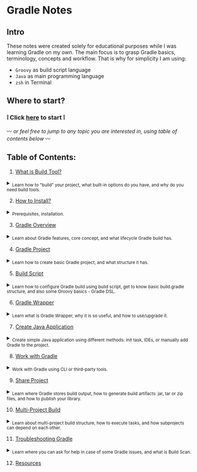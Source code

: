 # Gradle Notes

## Intro
These notes were created solely for educational purposes while I was learning Gradle on my own.
The main focus is to grasp Gradle basics, terminology, concepts and workflow. That is why for simplicity I am using:
- `Groovy` as build script language
- `Java` as main programming language
- `zsh` in Terminal

## Where to start?

### :grey_exclamation: Click [here](https://github.com/yanamlnk/gradle-notes/blob/main/contents/1-what-is-build-tool/README.md) to start :grey_exclamation:

:wavy_dash: *or feel free to jump to any topic you are interested in, using table of contents below* :wavy_dash:

## Table of Contents:
1. [What is Build Tool?](https://github.com/yanamlnk/gradle-notes/blob/main/contents/1-what-is-build-tool/README.md)
<details><summary><sub>Learn how to "build" your project, what built-in options do you have, and why do you need build tools.</sub></summary>
<p>

  - [How do you “build” your code?](https://github.com/yanamlnk/gradle-notes/blob/main/contents/1-what-is-build-tool/README.md#how-do-you-build-your-code)
  - [How do you compile and run your code?](https://github.com/yanamlnk/gradle-notes/blob/main/contents/1-what-is-build-tool/README.md#how-do-you-compile-and-run-your-code)
  - [Why do you need to use separate build tool?](https://github.com/yanamlnk/gradle-notes/blob/main/contents/1-what-is-build-tool/README.md#why-do-you-need-to-use-separate-build-tool)
  - [What build tools for Java exist?](https://github.com/yanamlnk/gradle-notes/blob/main/contents/1-what-is-build-tool/README.md#what-build-tools-for-java-exist)

</p>
</details>

2. [How to Install?](https://github.com/yanamlnk/gradle-notes/blob/main/contents/2-how-to-install/README.md)
<details><summary><sub>Prerequisites, installation.</sub></summary>
<p>

  - [Prerequisites](https://github.com/yanamlnk/gradle-notes/blob/main/contents/2-how-to-install/README.md#prerequisites)
  - [Installation](https://github.com/yanamlnk/gradle-notes/blob/main/contents/2-how-to-install/README.md#installation)
  - [How to check that Gradle is installed?](https://github.com/yanamlnk/gradle-notes/blob/main/contents/2-how-to-install/README.md#how-to-check-that-gradle-is-installed)
  - [When you don’t need installation?](https://github.com/yanamlnk/gradle-notes/blob/main/contents/2-how-to-install/README.md#when-you-dont-need-installation)

</p>
</details>

3. [Gradle Overview](https://github.com/yanamlnk/gradle-notes/blob/main/contents/3-gradle-overview/README.md)
<details><summary><sub>Learn about Gradle features, core concept, and what lifecycle Gradle build has.</sub></summary>
<p>

  - [Features](https://github.com/yanamlnk/gradle-notes/blob/main/contents/3-gradle-overview/README.md#features)
  - [Gradle core concepts](https://github.com/yanamlnk/gradle-notes/blob/main/contents/3-gradle-overview/README.md#gradle-core-concepts)
  - [Build Lifecycle](https://github.com/yanamlnk/gradle-notes/blob/main/contents/3-gradle-overview/README.md#build-lifecycle)

</p>
</details>

4. [Gradle Project](https://github.com/yanamlnk/gradle-notes/blob/main/contents/4-gradle-project/README.md)
<details><summary><sub>Learn how to create basic Gradle project, and what structure it has.</sub></summary>
<p>

  - [Basic project using gradle init command](https://github.com/yanamlnk/gradle-notes/blob/main/contents/4-gradle-project/README.md#basic-project-using-gradle-init-command)
  - [Basic structure](https://github.com/yanamlnk/gradle-notes/blob/main/contents/4-gradle-project/README.md#basic-structure)

</p>
</details>

5. [Build Script](https://github.com/yanamlnk/gradle-notes/blob/main/contents/5-build-script/README.md)
<details><summary><sub>Learn how to configure Gradle build using build script, get to know basic build.gradle structure, and also some Groovy basics - Gradle DSL.</sub></summary>
<p>

  - [build.gradle(.kts)](https://github.com/yanamlnk/gradle-notes/blob/main/contents/5-build-script/README.md#buildgradlekts)
    - [What can be added to the file?](https://github.com/yanamlnk/gradle-notes/blob/main/contents/5-build-script/README.md#what-can-be-added-to-the-file)
    - [plugins](https://github.com/yanamlnk/gradle-notes/blob/main/contents/5-build-script/README.md#plugins)
    - [metadata](https://github.com/yanamlnk/gradle-notes/blob/main/contents/5-build-script/README.md#metadata)
    - [repositories](https://github.com/yanamlnk/gradle-notes/blob/main/contents/5-build-script/README.md#repositories)
    - [dependencies](https://github.com/yanamlnk/gradle-notes/blob/main/contents/5-build-script/README.md#dependencies)
    - [tasks](https://github.com/yanamlnk/gradle-notes/blob/main/contents/5-build-script/README.md#tasks)
  - [Groovy basics](https://github.com/yanamlnk/gradle-notes/blob/main/contents/5-build-script/README.md#groovy-basics)

</p>
</details>

6. [Gradle Wrapper](https://github.com/yanamlnk/gradle-notes/blob/main/contents/6-gradle-wrapper/README.md)
<details><summary><sub>Learn what is Gradle Wrapper, why it is so useful, and how to use/upgrade it.</sub></summary>
<p>

  - [Executing tasks](https://github.com/yanamlnk/gradle-notes/blob/main/contents/6-gradle-wrapper/README.md#executing-tasks)
  - [Wrapper overview](https://github.com/yanamlnk/gradle-notes/blob/main/contents/6-gradle-wrapper/README.md#wrapper-overview)
  - [gradle vs gradlew](https://github.com/yanamlnk/gradle-notes/blob/main/contents/6-gradle-wrapper/README.md#gradle-vs-gradlew)
  - [Add Wrapper to the project](https://github.com/yanamlnk/gradle-notes/blob/main/contents/6-gradle-wrapper/README.md#add-wrapper-to-the-project)
  - [Upgrade version of Gradle using Wrapper](https://github.com/yanamlnk/gradle-notes/blob/main/contents/6-gradle-wrapper/README.md#upgrade-version-of-gradle-using-wrapper)

</p>
</details>

7. [Create Java Application](https://github.com/yanamlnk/gradle-notes/blob/main/contents/7-create-java-application/README.md)
<details><summary><sub>Create simple Java application using different methods: init task, IDEs, or manually add Gradle to the project.</sub></summary>
<p>

  - [init task](https://github.com/yanamlnk/gradle-notes/blob/main/contents/7-create-java-application/README.md#init-task)
  - [Manually adding Gradle](https://github.com/yanamlnk/gradle-notes/blob/main/contents/7-create-java-application/README.md#manually-adding-gradle)
  - [Use IDEs](https://github.com/yanamlnk/gradle-notes/blob/main/contents/7-create-java-application/README.md#use-ides)

</p>
</details>

8. [Work with Gradle](https://github.com/yanamlnk/gradle-notes/blob/main/contents/8-work-with-gradle/README.md)
<details><summary><sub>Work with Gradle using CLI or third-party tools.</sub></summary>
<p>

  - [Command-line interface](https://github.com/yanamlnk/gradle-notes/blob/main/contents/8-work-with-gradle/README.md#command-line-interface)
  - [Gradle & Third-party Tools](https://github.com/yanamlnk/gradle-notes/blob/main/contents/8-work-with-gradle/README.md#gradle--third-party-tools)

</p>
</details>

9. [Share Project](https://github.com/yanamlnk/gradle-notes/blob/main/contents/9-share-project/README.md)
<details><summary><sub>Learn where Gradle stores build output, how to generate build artifacts: jar, tar or zip files, and how to publish your library.</sub></summary>
<p>

  - [Generate jar](https://github.com/yanamlnk/gradle-notes/blob/main/contents/9-share-project/README.md#generate-jar)
  - [Distribute application](https://github.com/yanamlnk/gradle-notes/blob/main/contents/9-share-project/README.md#distribute-application)
  - [Publish](https://github.com/yanamlnk/gradle-notes/blob/main/contents/9-share-project/README.md#publish)

</p>
</details>

10. [Multi-Project Build](https://github.com/yanamlnk/gradle-notes/blob/main/contents/10-multi-project-build/README.md)
<details><summary><sub>Learn about multi-project build structure, how to execute tasks, and how subprojects can depend on each other.</sub></summary>
<p>

  - [Declare dependencies between subprojects](https://github.com/yanamlnk/gradle-notes/blob/main/contents/10-multi-project-build/README.md#declare-dependencies-between-subprojects)
  - [Execute tasks](https://github.com/yanamlnk/gradle-notes/blob/main/contents/10-multi-project-build/README.md#execute-tasks)
  - [Sharing common configurations](https://github.com/yanamlnk/gradle-notes/blob/main/contents/10-multi-project-build/README.md#sharing-common-configurations)

</p>
</details>

11. [Troubleshooting Gradle](https://github.com/yanamlnk/gradle-notes/blob/main/contents/11-troubleshooting-gradle/README.md)
<details><summary><sub>Learn where you can ask for help in case of some Gradle issues, and what is Build Scan.</sub></summary>
<p>

  - [Places to ask](https://github.com/yanamlnk/gradle-notes/blob/main/contents/11-troubleshooting-gradle/README.md#places-to-ask)
  - [Troubleshooting docs](https://github.com/yanamlnk/gradle-notes/blob/main/contents/11-troubleshooting-gradle/README.md#troubleshooting-docs)
  - [Publish and share Build Scan](https://github.com/yanamlnk/gradle-notes/blob/main/contents/11-troubleshooting-gradle/README.md#publish-and-share-build-scan)

</p>
</details>

12. [Resources](https://github.com/yanamlnk/gradle-notes/blob/main/resources/README.md)


